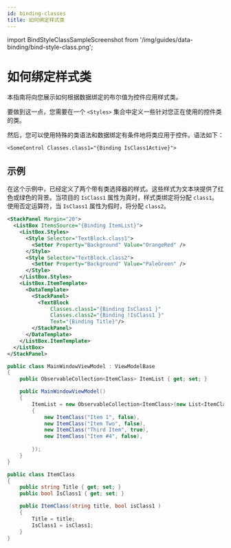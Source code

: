 ```yaml
---
id: binding-classes
title: 如何绑定样式类
---
```


import BindStyleClassSampleScreenshot from '/img/guides/data-binding/bind-style-class.png';

# 如何绑定样式类

本指南将向您展示如何根据数据绑定的布尔值为控件应用样式类。

要做到这一点，您需要在一个 `<Styles>` 集合中定义一些针对您正在使用的控件类的类。

然后，您可以使用特殊的类语法和数据绑定有条件地将类应用于控件。语法如下：

```
<SomeControl Classes.class1="{Binding IsClass1Active}">
```

## 示例

在这个示例中，已经定义了两个带有类选择器的样式。这些样式为文本块提供了红色或绿色的背景。当项目的 `IsClass1` 属性为真时，样式类绑定将分配 `class1`。使用否定运算符，当 `IsClass1` 属性为假时，将分配 `class2`。

```xml title='XAML'
<StackPanel Margin="20">
  <ListBox ItemsSource="{Binding ItemList}">
    <ListBox.Styles>
      <Style Selector="TextBlock.class1">
        <Setter Property="Background" Value="OrangeRed" />
      </Style>
      <Style Selector="TextBlock.class2">
        <Setter Property="Background" Value="PaleGreen" />
      </Style>
    </ListBox.Styles>
    <ListBox.ItemTemplate>
      <DataTemplate>
        <StackPanel>
          <TextBlock
              Classes.class1="{Binding IsClass1 }"
              Classes.class2="{Binding !IsClass1 }"
              Text="{Binding Title}"/>
        </StackPanel>
      </DataTemplate>
    </ListBox.ItemTemplate>
  </ListBox>
</StackPanel>
```

```csharp title='C#'
public class MainWindowViewModel : ViewModelBase
{
    public ObservableCollection<ItemClass> ItemList { get; set; }

    public MainWindowViewModel()
    {
        ItemList = new ObservableCollection<ItemClass>(new List<ItemClass>
        {
            new ItemClass("Item 1", false),
            new ItemClass("Item Two", false),
            new ItemClass("Third Item", true),
            new ItemClass("Item #4", false),
               
        });
    }
}
```

```csharp title='ItemClass.cs'
public class ItemClass
{
    public string Title { get; set; }
    public bool IsClass1 { get; set; }

    public ItemClass(string title, bool isClass1 )
    {
        Title = title;
        IsClass1 = isClass1;
    }
}
```

<img src={BindStyleClassSampleScreenshot} alt=""/>
